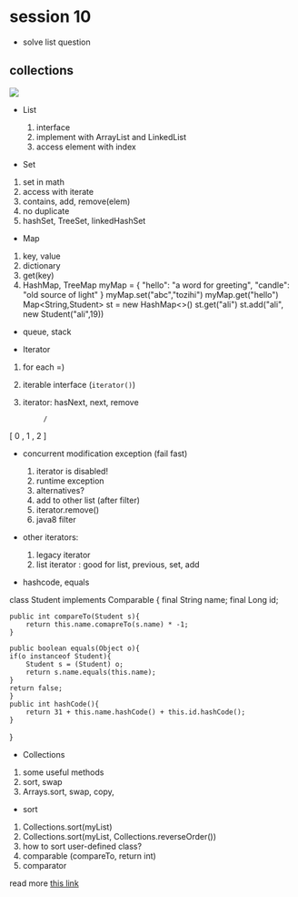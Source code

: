 # session 10

+ solve list question

## collections 

![](https://dzone.com/storage/temp/1821372-class-and-interface-hierarchy.png)

+ List
  1. interface
  2. implement with ArrayList and LinkedList
  3. access element with index

+ Set
 1. set in math
 2. access with iterate
 3. contains, add, remove(elem)
 4. no duplicate
 5. hashSet, TreeSet, linkedHashSet

+ Map
 1. key, value 
 2. dictionary
 3. get(key)
 4. HashMap, TreeMap
  myMap = {
      "hello": "a word for greeting",
      "candle": "old source of light"
  }
  myMap.set("abc","tozihi")
  myMap.get("hello")
  Map<String,Student> st = new HashMap<>()
  st.get("ali")
  st.add("ali", new Student("ali",19))



+ queue, stack

+ Iterator
 1. for each =)
 2. iterable interface (`iterator()`)
 3. iterator: hasNext, next, remove
 
             /
 [ 0 , 1 , 2 ]


+ concurrent modification exception (fail fast)
  1. iterator is disabled!
  2. runtime exception
  3. alternatives?
  4. add to other list (after filter)
  5. iterator.remove()
  6. java8 filter

+ other iterators: 
  1. legacy iterator
  2. list iterator : good for list, previous, set, add


+ hashcode, equals


class Student implements Comparable<E> {
    final String name;
    final Long id;
    
    
    
    
    public int compareTo(Student s){
        return this.name.comapreTo(s.name) * -1;
    }

    public boolean equals(Object o){
    if(o instanceof Student){
        Student s = (Student) o;
        return s.name.equals(this.name);
    }
    return false;
    }
    public int hashCode(){
        return 31 + this.name.hashCode() + this.id.hashCode();
    }
}


+ Collections
 1. some useful methods
 2. sort, swap
 3. Arrays.sort, swap, copy, 

+ sort
 1. Collections.sort(myList)
 2. Collections.sort(myList, Collections.reverseOrder())
 3. how to sort user-defined class?
 4. comparable (compareTo, return int)
 5. comparator


read more [this link](https://www.javatpoint.com/collections-in-java)

